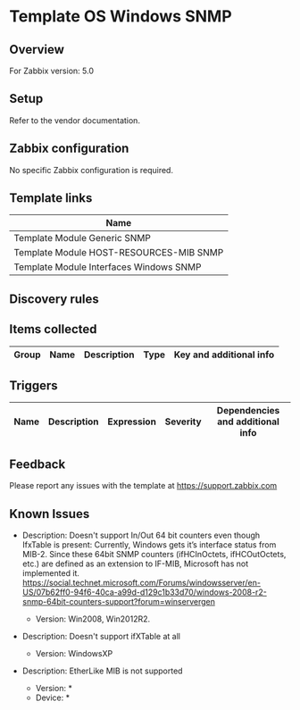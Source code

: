 
# Template OS Windows SNMP

## Overview

For Zabbix version: 5.0  

## Setup

Refer to the vendor documentation.

## Zabbix configuration

No specific Zabbix configuration is required.


## Template links

|Name|
|----|
|Template Module Generic SNMP |
|Template Module HOST-RESOURCES-MIB SNMP |
|Template Module Interfaces Windows SNMP |

## Discovery rules


## Items collected

|Group|Name|Description|Type|Key and additional info|
|-----|----|-----------|----|---------------------|

## Triggers

|Name|Description|Expression|Severity|Dependencies and additional info|
|----|-----------|----|----|----|

## Feedback

Please report any issues with the template at https://support.zabbix.com

## Known Issues

- Description: Doesn't support In/Out 64 bit counters even though IfxTable is present:
Currently, Windows gets it’s interface status from MIB-2. Since these 64bit SNMP counters (ifHCInOctets, ifHCOutOctets, etc.) are defined as an extension to IF-MIB, Microsoft has not implemented it.
https://social.technet.microsoft.com/Forums/windowsserver/en-US/07b62ff0-94f6-40ca-a99d-d129c1b33d70/windows-2008-r2-snmp-64bit-counters-support?forum=winservergen

  - Version: Win2008, Win2012R2.

- Description: Doesn't support ifXTable at all
  - Version: WindowsXP

- Description: EtherLike MIB is not supported
  - Version: *
  - Device: *

